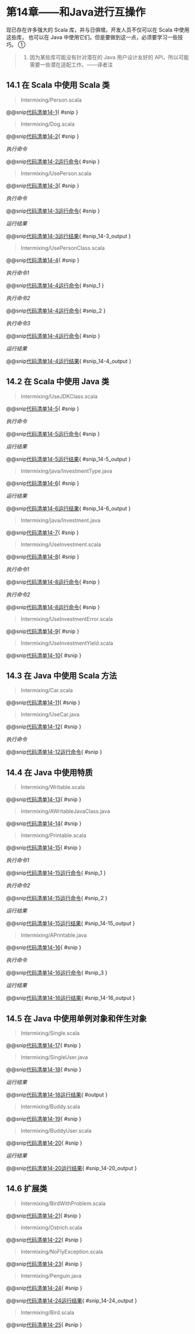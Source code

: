 # 第14章——和Java进行互操作

现已存在许多强大的 Scala 库，并与日俱增。开发人员不仅可以在 Scala 中使用这些库， 也可以在 Java 中使用它们。但是要做到这一点，必须要学习一些技巧。 ①

>1. 因为某些库可能没有针对潜在的 Java 用户设计友好的 API，所以可能需要一些潜在适配工作。——译者注

## 14.1 在 Scala 中使用 Scala 类

>Intermixing/Person.scala

@@snip[代码清单14-1](../../main/scala/chapter14/Person.scala){ #snip }

>Intermixing/Dog.scala

@@snip[代码清单14-2](../../main/scala/chapter14/Dog.scala){ #snip }

*执行命令*

@@snip[代码清单14-2运行命令](../../main/scala/chapter14/CompileAndCreateJar.sh){ #snip }

>Intermixing/UsePerson.scala

@@snip[代码清单14-3](../../main/scala/chapter14/UsePerson.scala){ #snip }

*执行命令*

@@snip[代码清单14-3运行命令](../../main/scala/chapter14/RunUsePerson.sh){ #snip }

*运行结果*

@@snip[代码清单14-3运行结果](../../main/scala/chapter14/shoutput/RunUsePerson.output){ #snip_14-3_output }

>Intermixing/UsePersonClass.scala

@@snip[代码清单14-4](../../main/scala/chapter14/UsePersonClass.scala){ #snip }

*执行命令1*

@@snip[代码清单14-4运行命令](../../main/scala/chapter14/RunUsePersonClass.sh){ #snip_1 }

*执行命令2*

@@snip[代码清单14-4运行命令](../../main/scala/chapter14/RunUsePersonClass.sh){ #snip_2 }

*执行命令3*

@@snip[代码清单14-4运行命令](../../main/scala/chapter14/RunUsePersonClassUsingJava.sh){ #snip }

*运行结果*

@@snip[代码清单14-4运行结果](../../main/scala/chapter14/shoutput/RunUsePersonClass.output){ #snip_14-4_output }

## 14.2 在 Scala 中使用 Java 类

>Intermixing/UseJDKClass.scala

@@snip[代码清单14-5](../../main/scala/chapter14/UseJDKClass.scala){ #snip }

*执行命令*

@@snip[代码清单14-5运行命令](../../main/scala/chapter14/RunUseJDKClass.sh){ #snip }

*运行结果*

@@snip[代码清单14-5运行结果](../../main/scala/chapter14/shoutput/RunUseJDKClass.output){ #snip_14-5_output }

>Intermixing/java/InvestmentType.java

@@snip[代码清单14-6](../../main/scala/chapter14/usingjava/InvestmentType.java){ #snip }

*运行结果*

@@snip[代码清单14-6运行结果](../../main/scala/chapter14/shoutput/RunUseInvestment.output){ #snip_14-6_output }

>Intermixing/java/Investment.java

@@snip[代码清单14-7](../../main/scala/chapter14/usingjava/Investment.java){ #snip }

>Intermixing/UseInvestment.scala

@@snip[代码清单14-8](../../main/scala/chapter14/UseInvestment.scala){ #snip }

*执行命令1*

@@snip[代码清单14-8运行命令](../../main/scala/chapter14/RunUseInvestment.sh){ #snip }

*执行命令2*

@@snip[代码清单14-8运行命令](../../main/scala/chapter14/RunUseInvestment2.sh){ #snip }

>Intermixing/UseInvestmentError.scala

@@snip[代码清单14-9](../../test/scala/chapter14/UseInvestmentError.scala){ #snip }

>Intermixing/UseInvestmentYield.scala

@@snip[代码清单14-10](../../main/scala/chapter14/UseInvestmentYield.scala){ #snip }

## 14.3 在 Java 中使用 Scala 方法

>Intermixing/Car.scala

@@snip[代码清单14-11](../../main/scala/chapter14/Car.scala){ #snip }

>Intermixing/UseCar.java

@@snip[代码清单14-12](../../main/scala/chapter14/UseCar.java){ #snip }

*执行命令*

@@snip[代码清单14-12运行命令](../../main/scala/chapter14/RunUseCar.sh){ #snip }

## 14.4 在 Java 中使用特质

>Intermixing/Writable.scala

@@snip[代码清单14-13](../../main/scala/chapter14/Writable.scala){ #snip }

>Intermixing/AWritableJavaClass.java

@@snip[代码清单14-14](../../main/scala/chapter14/AWritableJavaClass.java){ #snip }

>Intermixing/Printable.scala

@@snip[代码清单14-15](../../main/scala/chapter14/Printable.scala){ #snip }

*执行命令1*

@@snip[代码清单14-15运行命令](../../main/scala/chapter14/CompileAPrintable.sh){ #snip_1 }

*执行命令2*

@@snip[代码清单14-15运行命令](../../main/scala/chapter14/CompileAPrintable.sh){ #snip_2 }

*运行结果*

@@snip[代码清单14-15运行结果](../../main/scala/chapter14/shoutput/CompileAPrintable.output){ #snip_14-15_output }

>Intermixing/APrintable.java

@@snip[代码清单14-16](../../main/scala/chapter14/APrintable.java){ #snip }

*执行命令*

@@snip[代码清单14-16运行命令](../../main/scala/chapter14/CompileAPrintable.sh){ #snip_3 }

*运行结果*

@@snip[代码清单14-16运行结果](../../main/scala/chapter14/shoutput/CompileAPrintable.output){ #snip_14-16_output }

## 14.5 在 Java 中使用单例对象和伴生对象

>Intermixing/Single.scala

@@snip[代码清单14-17](../../main/scala/chapter14/Single.scala){ #snip }

>Intermixing/SingleUser.java

@@snip[代码清单14-18](../../main/scala/chapter14/SingleUser.java){ #snip }

*运行结果*

@@snip[代码清单14-18运行结果](../../main/scala/chapter14/shoutput/RunSingle.output){ #output }

>Intermixing/Buddy.scala

@@snip[代码清单14-19](../../main/scala/chapter14/Buddy.scala){ #snip }

>Intermixing/BuddyUser.scala

@@snip[代码清单14-20](../../main/scala/chapter14/BuddyUser.java){ #snip }

*运行结果*

@@snip[代码清单14-20运行结果](../../main/scala/chapter14/shoutput/RunBuddy.output){ #snip_14-20_output }

## 14.6 扩展类

>Intermixing/BirdWithProblem.scala

@@snip[代码清单14-21](../../main/scala/chapter14/BirdWithProblem.scala){ #snip }

>Intermixing/Ostrich.scala

@@snip[代码清单14-22](../../main/scala/chapter14/Ostrich.scala){ #snip }

>Intermixing/NoFlyException.scala

@@snip[代码清单14-23](../../main/scala/chapter14/NoFlyException.scala){ #snip }

>Intermixing/Penguin.java

@@snip[代码清单14-24](../../main/scala/chapter14/Penguin.java){ #snip }

@@snip[代码清单14-24运行结果](../../main/scala/chapter14/shoutput/RunBirdWithProblem.output){ #snip_14-24_output }

>Intermixing/Bird.scala

@@snip[代码清单14-25](../../main/scala/chapter14/Bird.scala){ #snip }